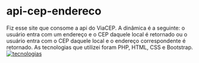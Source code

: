 # api-cep-endereco
Fiz esse site que consome a api do ViaCEP. A dinâmica é a seguinte: o usuário entra com um endereço e o CEP daquele local é retornado ou o usuário entra com o CEP daquele local e o endereço correspondente é retornado.
As tecnologias que utilizei foram PHP, HTML, CSS e Bootstrap.<br/>
[![tecnologias](https://img.shields.io/badge/MADE_WITH-PHP-blueviolet.svg?style=for-the-badge)](https://github.com/AshileySabah/api-cep-endereco)
